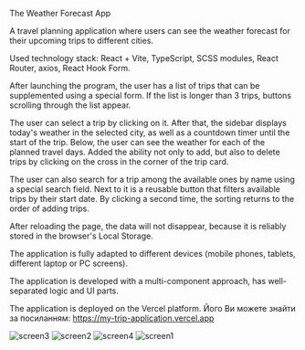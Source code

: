 The Weather Forecast App

A travel planning application where users can see the weather forecast for their upcoming trips to different cities.

Used technology stack: React + Vite, TypeScript, SCSS modules, React Router, axios, React Hook Form.

After launching the program, the user has a list of trips that can be supplemented using a special form. If the list is longer than 3 trips, buttons scrolling through the list appear.

The user can select a trip by clicking on it. After that, the sidebar displays today's weather in the selected city, as well as a countdown timer until the start of the trip. Below, the user can see the weather for each of the planned travel days. Added the ability not only to add, but also to delete trips by clicking on the cross in the corner of the trip card.

The user can also search for a trip among the available ones by name using a special search field. Next to it is a reusable button that filters available trips by their start date. By clicking a second time, the sorting returns to the order of adding trips.

After reloading the page, the data will not disappear, because it is reliably stored in the browser's Local Storage.

The application is fully adapted to different devices (mobile phones, tablets, different laptop or PC screens).

The application is developed with a multi-component approach, has well-separated logic and UI parts.

The application is deployed on the Vercel platform.
Його Ви можете знайти за посиланням: https://my-trip-application.vercel.app

![screen3](https://github.com/Eugeneist/the_trip_app/assets/91960555/2d45db23-5cba-420a-9291-9c225fa26238)
![screen2](https://github.com/Eugeneist/the_trip_app/assets/91960555/37808798-ea66-4f09-a0c5-9703499b7743)
![screen4](https://github.com/Eugeneist/the_trip_app/assets/91960555/21f4c26a-5e0d-4c98-94b4-73d6f04e227d)
![screen1](https://github.com/Eugeneist/the_trip_app/assets/91960555/824d8492-f3f6-4bcd-9700-e2f0416f3306)